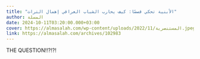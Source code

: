 ```yaml
---
title: "الأبنية تحكي قصصًا: كيف يحارب الشباب العراقي إهمال التراث"
author: المسلة
date: 2024-10-11T03:20:00.000+03:00
cover: https://almasalah.com/wp-content/uploads/2022/11/المستنصرية.jpeg
link: https://almasalah.com/archives/102983
---
```

THE QUESTION!!?!?!

